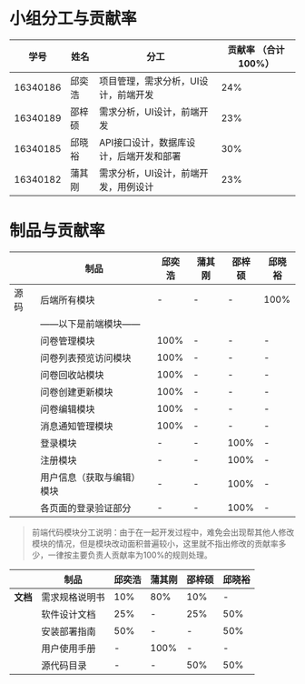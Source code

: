 # 小组分工与贡献率

| 学号     | 姓名   | 分工                                    | 贡献率 （合计100%） |
| -------- | ------ | --------------------------------------- | ------------------- |
| 16340186 | 邱奕浩 | 项目管理，需求分析，UI设计，前端开发    |  24%                 |
| 16340189 | 邵梓硕 | 需求分析，UI设计，前端开发              | 23%                 |
| 16340185 | 邱晓裕 | API接口设计，数据库设计，后端开发和部署 | 30%                 |
| 16340182 | 蒲其刚 | 需求分析，UI设计，前端开发，用例设计    | 23%                  |

# 制品与贡献率


|          | 制品                       | 邱奕浩 | 蒲其刚 | 邵梓硕 | 邱晓裕 |
| -------- | -------------------------- | ------ | ------ | ------ | ------ |
| 源码 | 后端所有模块               | -      | -      | -      | 100%   |
|          | ——以下是前端模块——     |        |        |        |        |
|          | 问卷管理模块               | 100%   | -      | -      | -      |
|          | 问卷列表预览访问模块       | 100%   | -      | -      | -      |
|          | 问卷回收站模块             | 100%   | -      | -      | -      |
|          | 问卷创建更新模块           | 100%   | -      | -      | -      |
|          | 问卷编辑模块               | 100%   | -      | -      | -      |
|          | 消息通知管理模块           | 100%   | -      | -      | -      |
|          | 登录模块                   | -      | -      | 100%   | -      |
|          | 注册模块                   | -      | -      | 100%   | -      |
|          | 用户信息（获取与编辑）模块 | -      | -      | 100%   | -      |
|          | 各页面的登录验证部分       | -      | -      | 100%   | -      |


> 前端代码模块分工说明：由于在一起开发过程中，难免会出现帮其他人修改模块的情况，但是模块改动面积普遍较小，这里就不指出修改的贡献率多少，一律按主要负责人贡献率为100%的规则处理。


|          | 制品           | 邱奕浩 | 蒲其刚 | 邵梓硕 | 邱晓裕 |
| -------- | -------------- | ------ | ------ | ------ | ------ |
| **文档** | 需求规格说明书     | 10% | 80% | 10% | - |
|          | 软件设计文档       | 25%    | -      | 25%    | 50%    |
|          | 安装部署指南   | 50%    | -      | -      | 50%    |
|          | 用户使用手册   | -      | 100%   | -      | -      |
|          | 源代码目录 | -      | -      | 50%   | 50%      |


